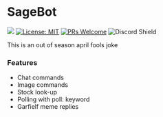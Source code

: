 
# SageBot

![](https://travis-ci.org/Lian-D/SageBot.js.svg?branch=master) [![License: MIT](https://img.shields.io/badge/License-MIT-yellow.svg)](https://opensource.org/licenses/MIT)
 [![PRs Welcome](https://img.shields.io/badge/PRs-welcome-brightgreen.svg?style=flat-square)](http://makeapullrequest.com) ![Discord Shield](https://discordapp.com/api/guilds/162421423430828032/widget.png?style=shield)

This is an out of season april fools joke

### Features
- Chat commands
- Image commands
- Stock look-up
- Polling with poll: keyword
- Garfielf meme replies
